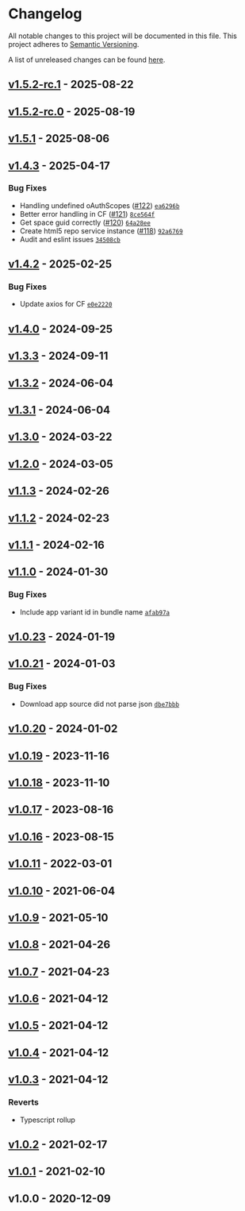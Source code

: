 # Changelog
All notable changes to this project will be documented in this file.
This project adheres to [Semantic Versioning](http://semver.org/spec/v2.0.0.html).

A list of unreleased changes can be found [here](https://github.com/SAP/ui5-task-adaptation/compare/v1.5.2-rc.1...HEAD).

<a name="v1.5.2-rc.1"></a>
## [v1.5.2-rc.1] - 2025-08-22

<a name="v1.5.2-rc.0"></a>
## [v1.5.2-rc.0] - 2025-08-19

<a name="v1.5.1"></a>
## [v1.5.1] - 2025-08-06

<a name="v1.4.3"></a>
## [v1.4.3] - 2025-04-17
### Bug Fixes
- Handling undefined oAuthScopes ([#122](https://github.com/SAP/ui5-task-adaptation/issues/122)) [`ea6296b`](https://github.com/SAP/ui5-task-adaptation/commit/ea6296b143e7fcbf8ce3902499be2d4c2fea61a5)
- Better error handling in CF ([#121](https://github.com/SAP/ui5-task-adaptation/issues/121)) [`8ce564f`](https://github.com/SAP/ui5-task-adaptation/commit/8ce564fa847a512f4de341f14b1788bca3075da8)
- Get space guid correctly ([#120](https://github.com/SAP/ui5-task-adaptation/issues/120)) [`64a28ee`](https://github.com/SAP/ui5-task-adaptation/commit/64a28eefc19ecded18bd363c65a8417180200945)
- Create html5 repo service instance ([#118](https://github.com/SAP/ui5-task-adaptation/issues/118)) [`92a6769`](https://github.com/SAP/ui5-task-adaptation/commit/92a6769ea8704ad81bf7e65766c260bb710ab043)
- Audit and eslint issues [`34508cb`](https://github.com/SAP/ui5-task-adaptation/commit/34508cb013f951d68527d7a733a409ed343fe43c)


<a name="v1.4.2"></a>
## [v1.4.2] - 2025-02-25
### Bug Fixes
- Update axios for CF [`e0e2220`](https://github.com/SAP/ui5-task-adaptation/commit/e0e2220d3a7fe429a06e5ca842858de2c559416f)


<a name="v1.4.0"></a>
## [v1.4.0] - 2024-09-25

<a name="v1.3.3"></a>
## [v1.3.3] - 2024-09-11

<a name="v1.3.2"></a>
## [v1.3.2] - 2024-06-04

<a name="v1.3.1"></a>
## [v1.3.1] - 2024-06-04

<a name="v1.3.0"></a>
## [v1.3.0] - 2024-03-22

<a name="v1.2.0"></a>
## [v1.2.0] - 2024-03-05

<a name="v1.1.3"></a>
## [v1.1.3] - 2024-02-26

<a name="v1.1.2"></a>
## [v1.1.2] - 2024-02-23

<a name="v1.1.1"></a>
## [v1.1.1] - 2024-02-16

<a name="v1.1.0"></a>
## [v1.1.0] - 2024-01-30
### Bug Fixes
- Include app variant id in bundle name [`afab97a`](https://github.com/SAP/ui5-task-adaptation/commit/afab97a10867a58b6e96eb4310f288d29773cf66)


<a name="v1.0.23"></a>
## [v1.0.23] - 2024-01-19

<a name="v1.0.21"></a>
## [v1.0.21] - 2024-01-03
### Bug Fixes
- Download app source did not parse json [`dbe7bbb`](https://github.com/SAP/ui5-task-adaptation/commit/dbe7bbba4ac14a36431986658881e087d40e1541)


<a name="v1.0.20"></a>
## [v1.0.20] - 2024-01-02

<a name="v1.0.19"></a>
## [v1.0.19] - 2023-11-16

<a name="v1.0.18"></a>
## [v1.0.18] - 2023-11-10

<a name="v1.0.17"></a>
## [v1.0.17] - 2023-08-16

<a name="v1.0.16"></a>
## [v1.0.16] - 2023-08-15

<a name="v1.0.11"></a>
## [v1.0.11] - 2022-03-01

<a name="v1.0.10"></a>
## [v1.0.10] - 2021-06-04

<a name="v1.0.9"></a>
## [v1.0.9] - 2021-05-10

<a name="v1.0.8"></a>
## [v1.0.8] - 2021-04-26

<a name="v1.0.7"></a>
## [v1.0.7] - 2021-04-23

<a name="v1.0.6"></a>
## [v1.0.6] - 2021-04-12

<a name="v1.0.5"></a>
## [v1.0.5] - 2021-04-12

<a name="v1.0.4"></a>
## [v1.0.4] - 2021-04-12

<a name="v1.0.3"></a>
## [v1.0.3] - 2021-04-12
### Reverts
- Typescript rollup


<a name="v1.0.2"></a>
## [v1.0.2] - 2021-02-17

<a name="v1.0.1"></a>
## [v1.0.1] - 2021-02-10

<a name="v1.0.0"></a>
## v1.0.0 - 2020-12-09

[v1.5.2-rc.1]: https://github.com/SAP/ui5-task-adaptation/compare/v1.5.2-rc.0...v1.5.2-rc.1
[v1.5.2-rc.0]: https://github.com/SAP/ui5-task-adaptation/compare/v1.5.1...v1.5.2-rc.0
[v1.5.1]: https://github.com/SAP/ui5-task-adaptation/compare/v1.4.3...v1.5.1
[v1.4.3]: https://github.com/SAP/ui5-task-adaptation/compare/v1.4.2...v1.4.3
[v1.4.2]: https://github.com/SAP/ui5-task-adaptation/compare/v1.4.0...v1.4.2
[v1.4.0]: https://github.com/SAP/ui5-task-adaptation/compare/v1.3.3...v1.4.0
[v1.3.3]: https://github.com/SAP/ui5-task-adaptation/compare/v1.3.2...v1.3.3
[v1.3.2]: https://github.com/SAP/ui5-task-adaptation/compare/v1.3.1...v1.3.2
[v1.3.1]: https://github.com/SAP/ui5-task-adaptation/compare/v1.3.0...v1.3.1
[v1.3.0]: https://github.com/SAP/ui5-task-adaptation/compare/v1.2.0...v1.3.0
[v1.2.0]: https://github.com/SAP/ui5-task-adaptation/compare/v1.1.3...v1.2.0
[v1.1.3]: https://github.com/SAP/ui5-task-adaptation/compare/v1.1.2...v1.1.3
[v1.1.2]: https://github.com/SAP/ui5-task-adaptation/compare/v1.1.1...v1.1.2
[v1.1.1]: https://github.com/SAP/ui5-task-adaptation/compare/v1.1.0...v1.1.1
[v1.1.0]: https://github.com/SAP/ui5-task-adaptation/compare/v1.0.23...v1.1.0
[v1.0.23]: https://github.com/SAP/ui5-task-adaptation/compare/v1.0.21...v1.0.23
[v1.0.21]: https://github.com/SAP/ui5-task-adaptation/compare/v1.0.20...v1.0.21
[v1.0.20]: https://github.com/SAP/ui5-task-adaptation/compare/v1.0.19...v1.0.20
[v1.0.19]: https://github.com/SAP/ui5-task-adaptation/compare/v1.0.18...v1.0.19
[v1.0.18]: https://github.com/SAP/ui5-task-adaptation/compare/v1.0.17...v1.0.18
[v1.0.17]: https://github.com/SAP/ui5-task-adaptation/compare/v1.0.16...v1.0.17
[v1.0.16]: https://github.com/SAP/ui5-task-adaptation/compare/v1.0.11...v1.0.16
[v1.0.11]: https://github.com/SAP/ui5-task-adaptation/compare/v1.0.10...v1.0.11
[v1.0.10]: https://github.com/SAP/ui5-task-adaptation/compare/v1.0.9...v1.0.10
[v1.0.9]: https://github.com/SAP/ui5-task-adaptation/compare/v1.0.8...v1.0.9
[v1.0.8]: https://github.com/SAP/ui5-task-adaptation/compare/v1.0.7...v1.0.8
[v1.0.7]: https://github.com/SAP/ui5-task-adaptation/compare/v1.0.6...v1.0.7
[v1.0.6]: https://github.com/SAP/ui5-task-adaptation/compare/v1.0.5...v1.0.6
[v1.0.5]: https://github.com/SAP/ui5-task-adaptation/compare/v1.0.4...v1.0.5
[v1.0.4]: https://github.com/SAP/ui5-task-adaptation/compare/v1.0.3...v1.0.4
[v1.0.3]: https://github.com/SAP/ui5-task-adaptation/compare/v1.0.2...v1.0.3
[v1.0.2]: https://github.com/SAP/ui5-task-adaptation/compare/v1.0.1...v1.0.2
[v1.0.1]: https://github.com/SAP/ui5-task-adaptation/compare/v1.0.0...v1.0.1

